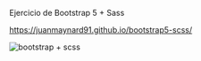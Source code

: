 Ejercicio de Bootstrap 5 + Sass

https://juanmaynard91.github.io/bootstrap5-scss/

![bootstrap + scss](https://user-images.githubusercontent.com/74424452/121135054-7ef2c680-c80a-11eb-8288-9a841837bfdc.png)
